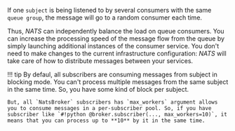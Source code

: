 If one `subject` is being listened to by several consumers with the same `queue group`, the message will go to a random consumer each time.

Thus, *NATS* can independently balance the load on queue consumers. You can increase the processing speed of the message flow from the queue by simply launching additional instances of the consumer service. You don't need to make changes to the current infrastructure configuration: *NATS* will take care of how to distribute messages between your services.

!!! tip
    By defaul, all subscribers are consuming messages from subject in blocking mode. You can't process multiple messages from the same subject in the same time. So, you have some kind of block per subject.

    But, all `NatsBroker` subscribers has `max_workers` argument allows you to consume messages in a per-subscriber pool. So, if you have subscriber like `#!python @broker.subscriber(..., max_workers=10)`, it means that you can process up to **10** by it in the same time.
